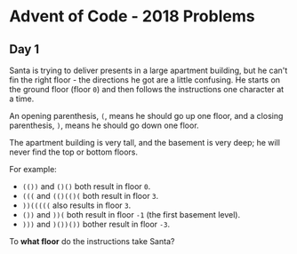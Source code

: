 # Advent of Code - 2018 Problems

## Day 1


Santa is trying to deliver presents in a large apartment building, but he can't fin the right floor - the directions he got are a little confusing.
He starts on the ground floor (floor `0`) and then follows the instructions one character at a time.

An opening parenthesis, `(`, means he should go up one floor, and a closing parenthesis, `)`, means he should go down one floor.

The apartment building is very tall, and the basement is very deep; he will never find the top or bottom floors.

For example:

 - `(())` and `()()` both result in floor `0`.
 - `(((` and `(()(()(` both result in floor `3`.
 - `))(((((` also results in floor `3`.
 - `())` and `))(` both result in floor `-1` (the first basement level).
 - `)))` and `)())())` bother result in floor `-3`.

To **what floor** do the instructions take Santa?

